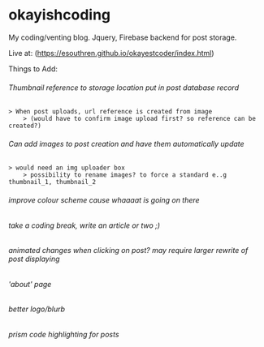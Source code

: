 # okayishcoding
My coding/venting blog. Jquery, Firebase backend for post storage.

Live at: (https://esouthren.github.io/okayestcoder/index.html)


Things to Add:

###### Thumbnail reference to storage location put in post database record
    > When post uploads, url reference is created from image
        > (would have to confirm image upload first? so reference can be created?)
        
###### Can add images to post creation and have them automatically update
    > would need an img uploader box
        > possibility to rename images? to force a standard e..g thumbnail_1, thumbnail_2
        
###### improve colour scheme cause whaaaat is going on there

###### take a coding break, write an article or two ;)

###### animated changes when clicking on post? may require larger rewrite of post displaying

###### 'about' page

###### better logo/blurb

###### prism code highlighting for posts
